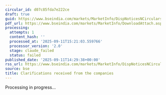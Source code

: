 ```yaml
---
circular_id: d07c85fda7e222ce
draft: true
guid: https://www.bseindia.com/markets/MarketInfo/DispNoticesNCirculars.aspx?Noticeid={96E5E721-5CCB-4AF5-8D0D-E9A0B7FF5A11}&noticeno=20250911-84&dt=09/11/2025&icount=84&totcount=86&flag=0
pdf_url: https://www.bseindia.com/markets/MarketInfo/DownloadAttach.aspx?id=20250911-84&attachedId=e1abf4fa-56a1-402a-bb4e-01bc0a933eeb
processing:
  attempts: 1
  content_hash: ''
  processed_at: '2025-09-11T15:21:03.559766'
  processor_version: '2.0'
  stage: claude_failed
  status: failed
published_date: '2025-09-11T14:29:38+00:00'
rss_url: https://www.bseindia.com/markets/MarketInfo/DispNoticesNCirculars.aspx?Noticeid={96E5E721-5CCB-4AF5-8D0D-E9A0B7FF5A11}&noticeno=20250911-84&dt=09/11/2025&icount=84&totcount=86&flag=0
source: bse
title: Clarifications received from the companies
---
```


Processing in progress...